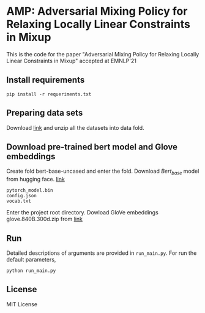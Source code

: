 # AMP: Adversarial Mixing Policy for Relaxing Locally Linear Constraints in Mixup
This is the code for the paper "Adversarial Mixing Policy for Relaxing Locally Linear Constraints in Mixup" accepted at EMNLP'21


## Install requirements
```
pip install -r requeriments.txt
```
## Preparing data sets
Download [link](https://github.com/marscrazy/TextDataset) and unzip all the datasets into data fold.

## Download pre-trained bert model and Glove embeddings
Create fold bert-base-uncased and enter the fold. Download $Bert_{base}$ model from hugging face. [link](https://huggingface.co/bert-base-uncased/tree/main)
```
pytorch_model.bin
config.json
vocab.txt
```

Enter the project root directory. Dowload GloVe embeddings glove.840B.300d.zip from [link](https://nlp.stanford.edu/data/glove.840B.300d.zip)

## Run 
Detailed descriptions of arguments are provided in ```run_main.py```. For run the default parameters,
```
python run_main.py
```

## License
MIT License
